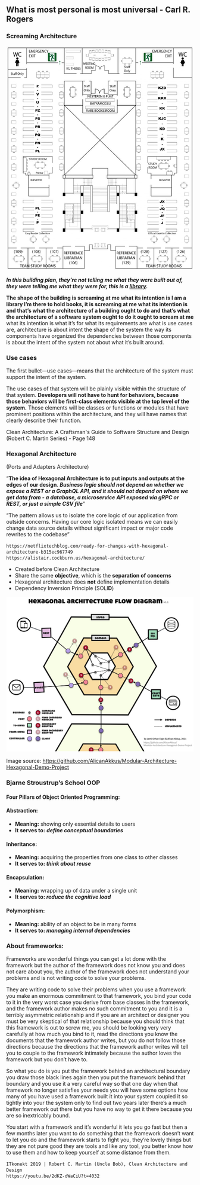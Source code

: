 ## What is most personal is most universal - Carl R. Rogers

### **Screaming Architecture**

![kutuphane-plani](assets/images/screaming-architecture-first-floor.jpg)

**_In this building plan, they’re not telling me what they were built out of, they were telling me what they were for, this is a [library](https://library.ku.edu.tr/hakkinda/kutuphane-plani/)._**

**The shape of the building is screaming at me what its intention is I am a library I’m there to hold books, it is screaming at me what its intention is and that’s what the architecture of a building ought to do and that’s what the architecture of a software system ought to do it ought to scream at me** what its intention is what it’s for what its requirements are what is use cases are, architecture is about intent the shape of the system the way its components have organized the dependencies between those components is about the intent of the system not about what it’s built around.

### Use cases

The first bullet—use cases—means that the architecture of the system must support the intent of the system.

The use cases of that system will be plainly visible within the structure of that system. **Developers will not have to hunt for behaviors, because those behaviors will be first-class elements visible at the top level of the system.** Those elements will be classes or functions or modules that have prominent positions within the architecture, and they will have names that clearly describe their function.

Clean Architecture: A Craftsman's Guide to Software Structure and Design (Robert C. Martin Series) - Page 148

### **Hexagonal Architecture**

(Ports and Adapters Architecture)

“**The idea of Hexagonal Architecture is to put inputs and outputs at the edges of our design**. **_Business logic should not depend on whether we expose a REST or a GraphQL API, and it should not depend on where we get data from - a database, a microservice API exposed via gRPC or REST, or just a simple CSV file_**”

“The pattern allows us to isolate the core logic of our application from outside concerns. Having our core logic isolated means we can easily change data source details without significant impact or major code rewrites to the codebase”

```
https://netflixtechblog.com/ready-for-changes-with-hexagonal-architecture-b315ec967749
https://alistair.cockburn.us/hexagonal-architecture/
```

- Created before Clean Architecture
- Share the same **objective**, which is the **separation of concerns**
- Hexagonal architecture does **not** define implementation details
- Dependency Inversion Principle (SOLI**D**)

![hexagonal-flow-diagram](assets/images/hexagonal-flow-diagram.jpg)

Image source: https://github.com/AlicanAkkus/Modular-Architecture-Hexagonal-Demo-Project

### **Bjarne Stroustrup’s School OOP**

#### Four Pillars of Object Oriented Programming:

#### **Abstraction:**

- **Meaning:** showing only essential details to users
- **It serves to:** **_define conceptual boundaries_**

#### Inheritance:

- **Meaning:** acquiring the properties from one class to other classes
- **It serves to: _think about reuse_**

#### Encapsulation:

- **Meaning:** wrapping up of data under a single unit
- **It serves to: _reduce the cognitive load_**

#### Polymorphism:

- **Meaning:** ability of an object to be in many forms
- **It serves to: _managing internal dependencies_**

### **About frameworks:**

Frameworks are wonderful things you can get a lot done with the framework but the author of the framework does not know you and does not care about you, the author of the framework does not understand your problems and is not writing code to solve your problems.

They are writing code to solve their problems when you use a framework you make an enormous commitment to that framework, you bind your code to it in the very worst case you derive from base classes in the framework, and the framework author makes no such commitment to you and it is a terribly asymmetric relationship and if you are an architect or designer you must be very skeptical of that relationship because you should think that this framework is out to screw me, you should be looking very very carefully at how much you bind to it, read the directions you know the documents that the framework author writes, but you do not follow those directions because the directions that the framework author writes will tell you to couple to the framework intimately because the author loves the framework but you don’t have to.

So what you do is you put the framework behind an architectural boundary you draw those black lines again then you put the framework behind that boundary and you use it a very careful way so that one day when that framework no longer satisfies your needs you will have some options how many of you have used a framework built it into your system coupled it so tightly into your the system only to find out two years later there’s a much better framework out there but you have no way to get it there because you are so inextricably bound. 

You start with a framework and it’s wonderful it lets you go fast but then a few months later you want to do something that the framework doesn’t want to let you do and the framework starts to fight you, they’re lovely things but they are not pure good they are tools and like any tool, you better know how to use them and how to keep yourself at some distance from them.


```
ITkonekt 2019 | Robert C. Martin (Uncle Bob), Clean Architecture and Design
https://youtu.be/2dKZ-dWaCiU?t=4032
```
